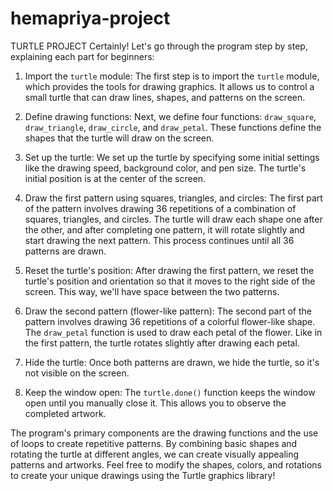 # hemapriya-project
TURTLE PROJECT
Certainly! Let's go through the program step by step, explaining each part for beginners:

1. Import the `turtle` module:
   The first step is to import the `turtle` module, which provides the tools for drawing graphics. It allows us to control a small turtle that can draw lines, shapes, and patterns on the screen.

2. Define drawing functions:
   Next, we define four functions: `draw_square`, `draw_triangle`, `draw_circle`, and `draw_petal`. These functions define the shapes that the turtle will draw on the screen.

3. Set up the turtle:
   We set up the turtle by specifying some initial settings like the drawing speed, background color, and pen size. The turtle's initial position is at the center of the screen.

4. Draw the first pattern using squares, triangles, and circles:
   The first part of the pattern involves drawing 36 repetitions of a combination of squares, triangles, and circles. The turtle will draw each shape one after the other, and after completing one pattern, it will rotate slightly and start drawing the next pattern. This process continues until all 36 patterns are drawn.

5. Reset the turtle's position:
   After drawing the first pattern, we reset the turtle's position and orientation so that it moves to the right side of the screen. This way, we'll have space between the two patterns.

6. Draw the second pattern (flower-like pattern):
   The second part of the pattern involves drawing 36 repetitions of a colorful flower-like shape. The `draw_petal` function is used to draw each petal of the flower. Like in the first pattern, the turtle rotates slightly after drawing each petal.

7. Hide the turtle:
   Once both patterns are drawn, we hide the turtle, so it's not visible on the screen.

8. Keep the window open:
   The `turtle.done()` function keeps the window open until you manually close it. This allows you to observe the completed artwork.

The program's primary components are the drawing functions and the use of loops to create repetitive patterns. By combining basic shapes and rotating the turtle at different angles, we can create visually appealing patterns and artworks. Feel free to modify the shapes, colors, and rotations to create your unique drawings using the Turtle graphics library!
